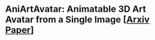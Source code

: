 # AniArtAvatar: Animatable 3D Art Avatar from a Single Image [[Arxiv Paper](https://arxiv.org/abs/2403.17631)]
